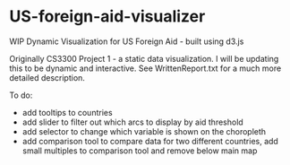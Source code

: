 # US-foreign-aid-visualizer
WIP Dynamic Visualization for US Foreign Aid - built using d3.js

Originally CS3300 Project 1 - a static data visualization.
I will be updating this to be dynamic and interactive.
See WrittenReport.txt for a much more detailed description.

To do:
- add tooltips to countries
- add slider to filter out which arcs to display by aid threshold
- add selector to change which variable is shown on the choropleth
- add comparison tool to compare data for two different countries, add small multiples to comparison tool and remove below main map
